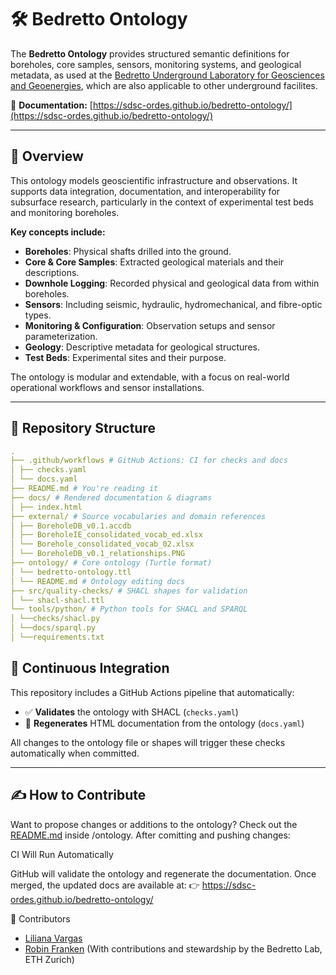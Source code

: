 # 🛠️ Bedretto Ontology

The **Bedretto Ontology** provides structured semantic definitions for boreholes, core samples, sensors, monitoring systems, and geological metadata, as used at the [Bedretto Underground Laboratory for Geosciences and Geoenergies](https://bedrettolab.ethz.ch), which are also applicable to other underground facilites.

📄 **Documentation:** [https://sdsc-ordes.github.io/bedretto-ontology/](https://sdsc-ordes.github.io/bedretto-ontology/)

---

## 🧠 Overview

This ontology models geoscientific infrastructure and observations. It supports data integration, documentation, and interoperability for subsurface research, particularly in the context of experimental test beds and monitoring boreholes.

**Key concepts include:**

- **Boreholes**: Physical shafts drilled into the ground.
- **Core & Core Samples**: Extracted geological materials and their descriptions.
- **Downhole Logging**: Recorded physical and geological data from within boreholes.
- **Sensors**: Including seismic, hydraulic, hydromechanical, and fibre-optic types.
- **Monitoring & Configuration**: Observation setups and sensor parameterization.
- **Geology**: Descriptive metadata for geological structures.
- **Test Beds**: Experimental sites and their purpose.

The ontology is modular and extendable, with a focus on real-world operational workflows and sensor installations.

---

## 📁 Repository Structure
```yaml
.
├── .github/workflows # GitHub Actions: CI for checks and docs
│ ├── checks.yaml
│ └── docs.yaml
├── README.md # You're reading it
├── docs/ # Rendered documentation & diagrams
│ ├── index.html
├── external/ # Source vocabularies and domain references
│ ├── BoreholeDB_v0.1.accdb
│ ├── BoreholeIE_consolidated_vocab_ed.xlsx
│ └── Borehole_consolidated_vocab_02.xlsx
│ └── BoreholeDB_v0.1_relationships.PNG
├── ontology/ # Core ontology (Turtle format)
│ └── bedretto-ontology.ttl
│ └── README.md # Ontology editing docs
├── src/quality-checks/ # SHACL shapes for validation
│ └── shacl-shacl.ttl
└── tools/python/ # Python tools for SHACL and SPARQL
│ └──checks/shacl.py
│ └──docs/sparql.py
│ └──requirements.txt
```
## 🧪 Continuous Integration

This repository includes a GitHub Actions pipeline that automatically:

- ✅ **Validates** the ontology with SHACL (`checks.yaml`)
- 🧾 **Regenerates** HTML documentation from the ontology (`docs.yaml`)

All changes to the ontology file or shapes will trigger these checks automatically when committed.

---

## ✍️ How to Contribute

Want to propose changes or additions to the ontology? Check out the [README.md](https://github.com/sdsc-ordes/bedretto-ontology/blob/main/ontology/README.md) inside /ontology.
After comitting and pushing changes:

CI Will Run Automatically

GitHub will validate the ontology and regenerate the documentation.
Once merged, the updated docs are available at:
👉 https://sdsc-ordes.github.io/bedretto-ontology/

👥 Contributors

- [Liliana Vargas](https://github.com/anailil)
- [Robin Franken](https://github.com/rmfranken/) (With contributions and stewardship by the Bedretto Lab, ETH Zurich)
